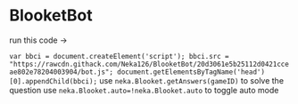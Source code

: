 # BlooketBot
run this code ->

`var bbci = document.createElement('script');
bbci.src = "https://rawcdn.githack.com/Neka126/BlooketBot/20d3061e5b25112d0421cceae802e78204003904/bot.js";
document.getElementsByTagName('head')[0].appendChild(bbci);`
use `neka.Blooket.getAnswers(gameID)` to solve the question
use `neka.Blooket.auto=!neka.Blooket.auto` to toggle auto mode
